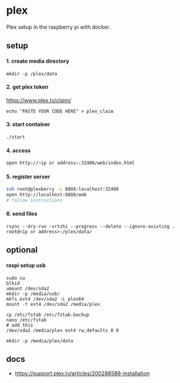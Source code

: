 # plex

Plex setup in the raspberry pi with docker.

## setup

#### 1. create media directory
```
mkdir -p /plex/data
```

#### 2. get plex token
https://www.plex.tv/claim/
```
echo "PASTE YOUR CODE HERE" > plex_claim
```

#### 3. start container
```
./start
```

#### 4. access
```sh
open http://<ip or address>:32400/web/index.html
```

#### 5. register server
```sh
ssh root@plexberry -L 8888:localhost:32400
open http://localhost:8888/web
# follow instructions
```

#### 6. send files
```
rsync --dry-run -vrtzhi --progress --delete --ignore-existing . root@<ip or address>:/plex/data/
```

## optional

#### raspi setup usb

```
sudo su
blkid
umount /dev/sda2
mkdir -p /media/usb/
mkfs.ext4 /dev/sda2 -L plex64
mount -t ext4 /dev/sda2 /media/plex
```
```
cp /etc/fstab /etc/fstab.backup
nano /etc/fstab
# add this
/dev/sda2 /media/plex ext4 rw,defaults 0 0
```
```
mkdir -p /media/plex/data
```

## docs

- https://support.plex.tv/articles/200288586-installation
